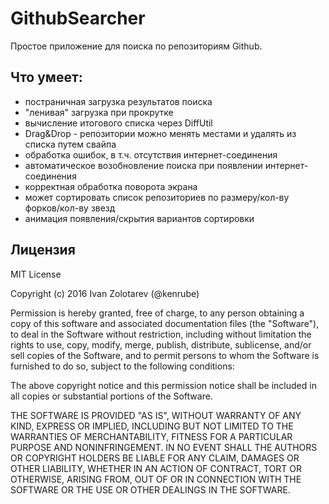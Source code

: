 # GithubSearcher

Простое приложение для поиска по репозиториям Github.

## Что умеет:
- постраничная загрузка результатов поиска
- "ленивая" загрузка при прокрутке
- вычисление итогового списка через DiffUtil
- Drag&Drop - репозитории можно менять местами и удалять из списка путем свайпа
- обработка ошибок, в т.ч. отсутствия интернет-соединения
- автоматическое возобновление поиска при появлении интернет-соединения
- корректная обработка поворота экрана
- может сортировать список репозиториев по размеру/кол-ву форков/кол-ву звезд
- анимация появления/скрытия вариантов сортировки

## Лицензия
MIT License

Copyright (c) 2016 Ivan Zolotarev (@kenrube)

Permission is hereby granted, free of charge, to any person obtaining a copy of this software and associated documentation files (the "Software"), to deal in the Software without restriction, including without limitation the rights to use, copy, modify, merge, publish, distribute, sublicense, and/or sell copies of the Software, and to permit persons to whom the Software is furnished to do so, subject to the following conditions:

The above copyright notice and this permission notice shall be included in all copies or substantial portions of the Software.

THE SOFTWARE IS PROVIDED "AS IS", WITHOUT WARRANTY OF ANY KIND, EXPRESS OR IMPLIED, INCLUDING BUT NOT LIMITED TO THE WARRANTIES OF MERCHANTABILITY, FITNESS FOR A PARTICULAR PURPOSE AND NONINFRINGEMENT. IN NO EVENT SHALL THE AUTHORS OR COPYRIGHT HOLDERS BE LIABLE FOR ANY CLAIM, DAMAGES OR OTHER LIABILITY, WHETHER IN AN ACTION OF CONTRACT, TORT OR OTHERWISE, ARISING FROM, OUT OF OR IN CONNECTION WITH THE SOFTWARE OR THE USE OR OTHER DEALINGS IN THE SOFTWARE.
